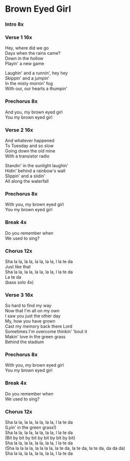 # Brown Eyed Girl

### Intro  8x  

### Verse 1  16x
Hey, where did we go  
Days when the rains came?  
Down in the hollow  
Playin' a new game  

Laughin' and a runnin', hey hey  
Skippin' and a jumpin'  
In the misty mornin' fog  
With our, our hearts a thumpin'  

### Prechorus  8x
And you, my brown eyed girl  
You my brown eyed girl  

### Verse 2  16x
And whatever happened  
To Tuesday and so slow  
Going down the old mine  
With a transistor radio  

Standin' in the sunlight laughin'  
Hidin' behind a rainbow's wall  
Slippin' and a slidin'  
All along the waterfall  

### Prechorus  8x
With you, my brown eyed girl  
You my brown eyed girl  

### Break  4x
Do you remember when  
We used to sing?  

### Chorus  12x
Sha la la, la la, la la, la la, l la te da  
Just like that  
Sha la la, la la, la la, la la, l la te da  
La te da  
(bass solo 4x)

### Verse 3  16x
So hard to find my way  
Now that I'm all on my own  
I saw you just the other day  
My, how you have grown  
Cast my memory back there Lord  
Sometimes I'm overcome thinkin' 'bout it  
Makin' love in the green grass  
Behind the stadium  

### Prechorus  8x
With you, my brown eyed girl  
You my brown eyed girl  

### Break  4x
Do you remember when  
We used to sing?  

### Chorus  12x
Sha la la, la la, la la, la la, l la te da  
  (Lyin' in the green grass!)  
Sha la la, la la, la la, la la, l la te da  
  (Bit by bit by bit by bit by bit by bit)  
Sha la la, la la, la la, la la, l la te da  
  (Sha la la la la, la la la la, la te da, la te da, la te da, da da da)  
Sha la la, la la, la la, la la, l la te da

